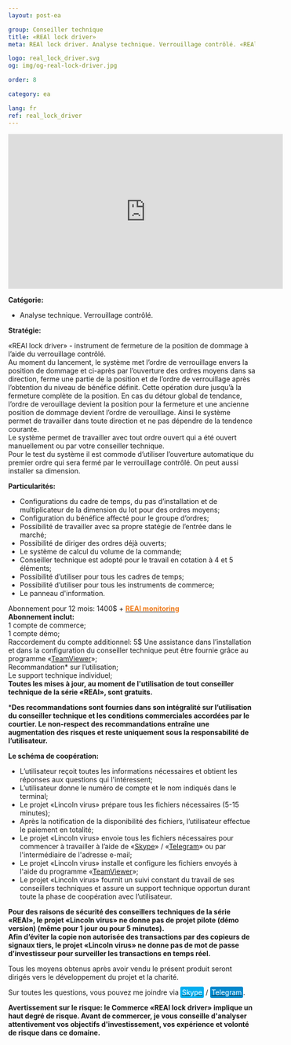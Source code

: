 ```yaml
---
layout: post-ea

group: Conseiller technique
title: «REAl lock driver»
meta: REAl lock driver. Analyse technique. Verrouillage contrôlé. «REAl lock driver» - instrument de fermeture de la position de dommage à l’aide du verrouillage contrôlé.

logo: real_lock_driver.svg
og: img/og-real-lock-driver.jpg

order: 8

category: ea

lang: fr
ref: real_lock_driver
---
```


<div class="video-container mb-3">
  <iframe class="mx-auto d-block" width="560" height="315" src="https://www.youtube.com/embed/G6Dqpv0mCGc?rel=0&amp;controls=2&amp;showinfo=0" frameborder="0" allow="autoplay; encrypted-media" allowfullscreen> </iframe>
</div>


**Catégorie:**
  - Analyse technique. Verrouillage contrôlé.
  
**Stratégie:**

«REAl lock driver» - instrument de fermeture de la position de dommage à l’aide du verrouillage contrôlé.  
Au moment du lancement, le système met l’ordre de verrouillage envers la position de dommage et ci-après par l’ouverture des ordres moyens dans sa direction, ferme une partie de la position et de l’ordre de verrouillage après l’obtention du niveau de bénéfice définit. Cette opération dure jusqu’à la fermeture complète de la position. En cas du détour global de tendance, l’ordre de verouillage devient la position pour la fermeture et une ancienne position  de dommage devient l’ordre de verouillage. Ainsi le système permet de travailler dans toute direction et ne pas dépendre de la tendence courante.  
Le système permet de travailler avec tout ordre ouvert qui a été ouvert manuellement ou par votre conseiller technique.  
Pour le test du système il est commode d’utiliser l’ouverture automatique du premier ordre qui sera fermé par le verrouillage contrôlé. On peut aussi installer sa dimension.  

**Particularités:**
  - Configurations du cadre de temps, du pas d’installation et de multiplicateur de la dimension du lot pour des ordres moyens;
  - Configuration du bénéfice affecté pour le groupe d’ordres;
  - Possibilité de travailler avec sa propre statégie de l’entrée dans le marché;
  - Possibilité de diriger des ordres déjà ouverts;
  - Le système de calcul du volume de la commande;
  - Conseiller technique est adopté pour le travail en cotation à 4 et 5 éléments;
  - Possibilité d’utiliser pour tous les cadres de temps;
  - Possibilité d’utiliser pour tous les instruments de commerce;
  - Le panneau d'information.
  
  Abonnement pour 12 mois: 1400$ + **<a href="https://lincolnvirus.com/projects/fr/forex/real_monitoring.html" target="_blank"><span style="color:#f07e20">REAl monitoring</span></a>**  
  **Abonnement inclut:**  
  1 compte de commerce;  
  1 compte démo;  
  Raccordement du compte additionnel: 5$
  Une assistance dans  l’installation et dans la configuration du conseiller technique peut être fournie grâce au programme «<a href="https://www.teamviewer.com/" target="_blank">TeamViewer</a>»;  
  Recommandation* sur l’utilisation;  
  Le support technique individuel;  
  **Toutes les mises à jour, au moment de l'utilisation de tout conseiller technique de la série «REAl», sont gratuits.**  
  
***Des recommandations sont fournies dans son intégralité sur l’utilisation du conseiller technique et les conditions commerciales accordées par le courtier. Le non-respect des recommandations entraîne une augmentation des risques et reste uniquement sous la responsabilité de l’utilisateur.**  

**Le schéma de coopération:**  

- L’utilisateur reçoit toutes les informations nécessaires et obtient les réponses aux questions qui l'intéressent;  
- L’utilisateur donne le numéro de compte et le nom indiqués dans le terminal;  
- Le projet «Lincoln virus» prépare tous les fichiers nécessaires (5-15 minutes);  
- Après la notification de la disponibilité des fichiers, l’utilisateur effectue le paiement en totalité;  
- Le projet «Lincoln virus» envoie tous les fichiers nécessaires pour commencer à travailler à l’aide de «<a href="skype:chutkoy89?call" target="_blank">Skype</a>» / «<a href="https://t.me/chutkoy" target="_blank">Telegram</a>» ou par l'intermédiaire de l'adresse e-mail;  
- Le projet «Lincoln virus» installe et configure les fichiers envoyés à l'aide du programme «<a href="https://www.teamviewer.com/" target="_blank">TeamViewer</a>»;  
- Le projet «Lincoln virus» fournit un suivi constant du travail de ses conseillers techniques et assure un support technique opportun durant toute la phase de coopération avec l’utilisateur.  

**Pour des raisons de sécurité des conseillers techniques de la série «REAl», le projet «Lincoln virus» ne donne pas de projet pilote (démo version) (même pour 1 jour ou pour 5 minutes).**  
**Afin d’éviter la copie non autorisée des transactions par des copieurs de signaux tiers, le projet «Lincoln virus» ne donne pas de mot de passe d’investisseur pour surveiller les transactions en temps réel.**  

Tous les moyens obtenus après avoir vendu le présent produit seront dirigés vers le développement du projet et la charité.  

Sur toutes les questions, vous pouvez me joindre via <a href="skype:chutkoy89?call" target="_blank"><span style="background-color:#00aff0; color:white; padding:3px; border-radius: 3px">Skype</span></a> / <a href="https://t.me/chutkoy" target="_blank"><span style="background-color:#0088cc; color:white; padding:3px; border-radius: 3px">Telegram</span></a>.  

**Avertissement sur le risque: le Commerce «REAl lock driver» implique un haut degré de risque. Avant de commercer, je vous conseille d'analyser attentivement vos objectifs d'investissement, vos expérience et volonté de risque dans ce domaine.**
